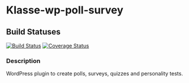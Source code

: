 Klasse-wp-poll-survey
=====================

Build Statuses
--------------
[![Build Status](https://travis-ci.org/klassebe/klasse-wp-poll-survey.png?branch=master)](https://travis-ci.org/klassebe/klasse-wp-poll-survey)
[![Coverage Status](https://coveralls.io/repos/klassebe/klasse-wp-poll-survey/badge.png)](https://coveralls.io/r/klassebe/klasse-wp-poll-survey)
### Description
WordPress plugin to create polls, surveys, quizzes and personality tests.
